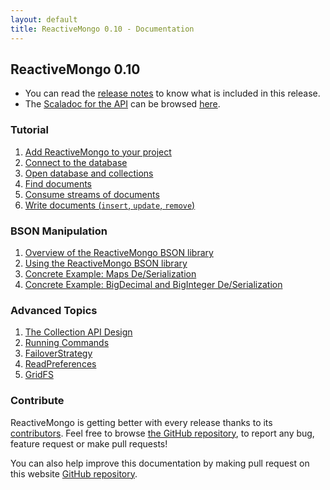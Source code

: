 ```yaml
---
layout: default
title: ReactiveMongo 0.10 - Documentation
---
```


## ReactiveMongo 0.10

* You can read the [release notes](release-details.html) to know what is included in this release.
* The [Scaladoc for the API](../api/index.html) can be browsed [here](../api/index.html).

### Tutorial

1. [Add ReactiveMongo to your project](tutorial/setup.html)
2. [Connect to the database](tutorial/connect-database.html)
3. [Open database and collections](tutorial/database-and-collection.html)
4. [Find documents](tutorial/find-documents.html)
5. [Consume streams of documents](tutorial/consume-streams.html)
6. [Write documents (`insert`, `update`, `remove`)](tutorial/write-documents.html)

### BSON Manipulation

1. [Overview of the ReactiveMongo BSON library](bson/overview.html)
2. [Using the ReactiveMongo BSON library](bson/usage.html)
3. [Concrete Example: Maps De/Serialization](bson/example-maps.html)
4. [Concrete Example: BigDecimal and BigInteger De/Serialization](bson/example-bigdecimal.html)

### Advanced Topics

1. [The Collection API Design](advanced-topics/collection-api-design.html)
2. [Running Commands](advanced-topics/commands.html)
3. [FailoverStrategy](advanced-topics/failoverstrategy.html)
4. [ReadPreferences](advanced-topics/read-preferences.html)
5. [GridFS](advanced-topics/gridfs.html)

### Contribute

ReactiveMongo is getting better with every release thanks to its [contributors](https://github.com/ReactiveMongo/ReactiveMongo/graphs/contributors). Feel free to browse [the GitHub repository](https://github.com/ReactiveMongo), to report any bug, feature request or make pull requests!

You can also help improve this documentation by making pull request on this website [GitHub repository](https://github.com/ReactiveMongo/reactivemongo-site).
